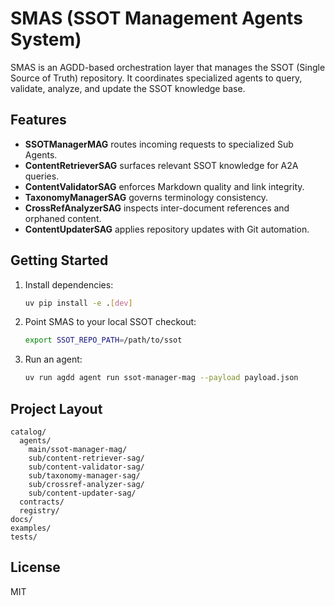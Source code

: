 # SMAS (SSOT Management Agents System)

SMAS is an AGDD-based orchestration layer that manages the SSOT (Single Source of Truth) repository. It coordinates specialized agents to query, validate, analyze, and update the SSOT knowledge base.

## Features

- **SSOTManagerMAG** routes incoming requests to specialized Sub Agents.
- **ContentRetrieverSAG** surfaces relevant SSOT knowledge for A2A queries.
- **ContentValidatorSAG** enforces Markdown quality and link integrity.
- **TaxonomyManagerSAG** governs terminology consistency.
- **CrossRefAnalyzerSAG** inspects inter-document references and orphaned content.
- **ContentUpdaterSAG** applies repository updates with Git automation.

## Getting Started

1. Install dependencies:
   ```bash
   uv pip install -e .[dev]
   ```
2. Point SMAS to your local SSOT checkout:
   ```bash
   export SSOT_REPO_PATH=/path/to/ssot
   ```
3. Run an agent:
   ```bash
   uv run agdd agent run ssot-manager-mag --payload payload.json
   ```

## Project Layout

```
catalog/
  agents/
    main/ssot-manager-mag/
    sub/content-retriever-sag/
    sub/content-validator-sag/
    sub/taxonomy-manager-sag/
    sub/crossref-analyzer-sag/
    sub/content-updater-sag/
  contracts/
  registry/
docs/
examples/
tests/
```

## License

MIT
